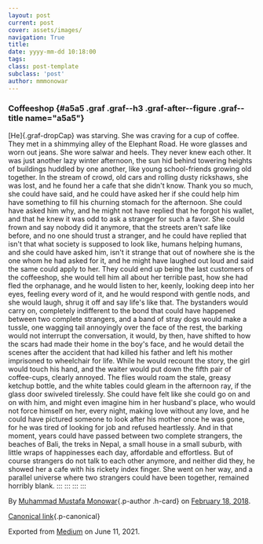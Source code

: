 ```yaml
---
layout: post
current: post
cover: assets/images/
navigation: True
title: 
date: yyyy-mm-dd 10:18:00
tags: 
class: post-template
subclass: 'post'
author: mmmonowar
---
```


### Coffeeshop {#a5a5 .graf .graf--h3 .graf-after--figure .graf--title name="a5a5"}

[He]{.graf-dropCap} was starving. She was craving for a cup of coffee.
They met in a shimmying alley of the Elephant Road. He wore glasses and
worn out jeans. She wore salwar and heels. They never knew each other.
It was just another lazy winter afternoon, the sun hid behind towering
heights of buildings huddled by one another, like young school-friends
growing old together. In the stream of crowd, old cars and rolling dusty
rickshaws, she was lost, and he found her a cafe that she didn't know.
Thank you so much, she could have said, and he could have asked her if
she could help him have something to fill his churning stomach for the
afternoon. She could have asked him why, and he might not have replied
that he forgot his wallet, and that he knew it was odd to ask a stranger
for such a favor. She could frown and say nobody did it anymore, that
the streets aren't safe like before, and no one should trust a stranger,
and he could have replied that isn't that what society is supposed to
look like, humans helping humans, and she could have asked him, isn't it
strange that out of nowhere she is the one whom he had asked for it, and
he might have laughed out loud and said the same could apply to her.
They could end up being the last customers of the coffeeshop, she would
tell him all about her terrible past, how she had fled the orphanage,
and he would listen to her, keenly, looking deep into her eyes, feeling
every word of it, and he would respond with gentle nods, and she would
laugh, shrug it off and say life's like that. The bystanders would carry
on, completely indifferent to the bond that could have happened between
two complete strangers, and a band of stray dogs would make a tussle,
one wagging tail annoyingly over the face of the rest, the barking would
not interrupt the conversation, it would, by then, have shifted to how
the scars had made their home in the boy's face, and he would detail the
scenes after the accident that had killed his father and left his mother
imprisoned to wheelchair for life. While he would recount the story, the
girl would touch his hand, and the waiter would put down the fifth pair
of coffee-cups, clearly annoyed. The flies would roam the stale, greasy
ketchup bottle, and the white tables could gleam in the afternoon ray,
if the glass door swiveled tirelessly. She could have felt like she
could go on and on with him, and might even imagine him in her husband's
place, who would not force himself on her, every night, making love
without any love, and he could have pictured someone to look after his
mother once he was gone, for he was tired of looking for job and refused
heartlessly. And in that moment, years could have passed between two
complete strangers, the beaches of Bali, the treks in Nepal, a small
house in a small suburb, with little wraps of happinesses each day,
affordable and effortless. But of course strangers do not talk to each
other anymore, and neither did they, he showed her a cafe with his
rickety index finger. She went on her way, and a parallel universe where
two strangers could have been together, remained horribly blank.
:::
:::
:::
:::

By [Muhammad Mustafa Monowar](https://medium.com/@mmmonowar){.p-author
.h-card} on [February 18, 2018](https://medium.com/p/1a3e98ccf1bc).

[Canonical
link](https://medium.com/@mmmonowar/coffeeshop-1a3e98ccf1bc){.p-canonical}

Exported from [Medium](https://medium.com) on June 11, 2021.
